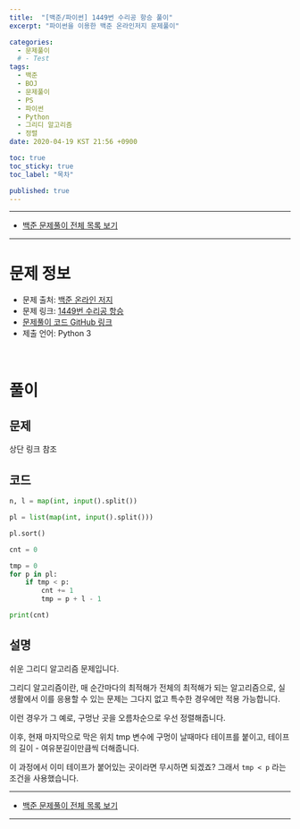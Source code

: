 ```yaml
---
title:  "[백준/파이썬] 1449번 수리공 항승 풀이"
excerpt: "파이썬을 이용한 백준 온라인저지 문제풀이"

categories:
  - 문제풀이
  # - Test
tags:
  - 백준
  - BOJ
  - 문제풀이
  - PS
  - 파이썬
  - Python
  - 그리디 알고리즘
  - 정렬
date: 2020-04-19 KST 21:56 +0900

toc: true
toc_sticky: true
toc_label: "목차"

published: true
---
```


- - -

 - [백준 문제풀이 전체 목록 보기](/boj)

- - -

# 문제 정보
 - 문제 출처: [백준 온라인 저지](http://boj.kr/)
 - 문제 링크: [1449번 수리공 항승](https://www.acmicpc.net/problem/1449)
 - [문제풀이 코드 GitHub 링크](https://github.com/NeoMindStd/CodingLife)
 - 제출 언어: Python 3
 
 <br>

# 풀이

## 문제

상단 링크 참조

## 코드

```python
n, l = map(int, input().split())

pl = list(map(int, input().split()))

pl.sort()

cnt = 0

tmp = 0
for p in pl:
    if tmp < p:
        cnt += 1
        tmp = p + l - 1

print(cnt)
```

## 설명

쉬운 그리디 알고리즘 문제입니다.

그리디 알고리즘이란, 매 순간마다의 최적해가 전체의 최적해가 되는 알고리즘으로, 실생활에서 이를 응용할 수 있는 문제는 그다지 없고 특수한 경우에만 적용 가능합니다.

이런 경우가 그 예로, 구멍난 곳을 오름차순으로 우선 정렬해줍니다.

이후, 현재 마지막으로 막은 위치 tmp 변수에 구멍이 날때마다 테이프를 붙이고, 테이프의 길이 - 여유분길이만큼씩 더해줍니다.

이 과정에서 이미 테이프가 붙어있는 곳이라면 무시하면 되겠죠? 그래서 ```tmp < p``` 라는 조건을 사용했습니다.

- - -

 - [백준 문제풀이 전체 목록 보기](/boj)

- - -